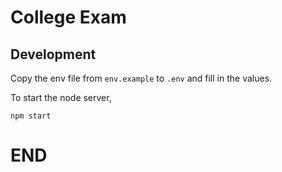 # College Exam

## Development

Copy the env file from `env.example` to `.env` and fill in the values.

To start the node server,

```
npm start
```

# END

